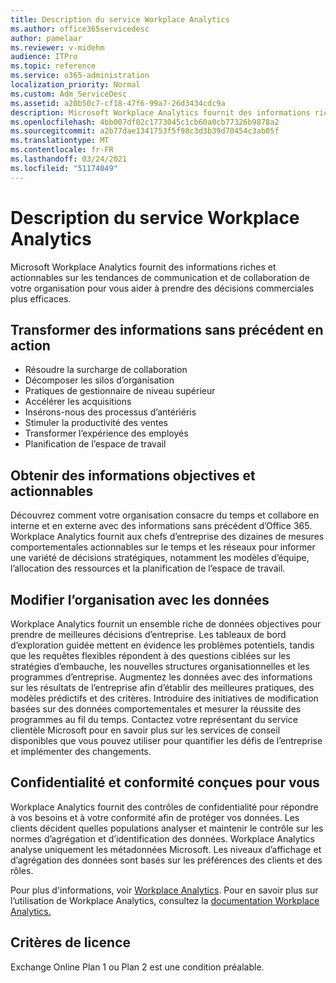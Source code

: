 ```yaml
---
title: Description du service Workplace Analytics
ms.author: office365servicedesc
author: pamelaar
ms.reviewer: v-midehm
audience: ITPro
ms.topic: reference
ms.service: o365-administration
localization_priority: Normal
ms.custom: Adm_ServiceDesc
ms.assetid: a20b50c7-cf18-47f6-99a7-26d3434cdc9a
description: Microsoft Workplace Analytics fournit des informations riches et actionnables sur les tendances de communication et de collaboration de votre organisation pour vous aider à prendre des décisions commerciales plus efficaces.
ms.openlocfilehash: 4bb007df02c1773045c1cb60a0cb77326b9878a2
ms.sourcegitcommit: a2b77dae1341753f5f98c3d3b39d70454c3ab05f
ms.translationtype: MT
ms.contentlocale: fr-FR
ms.lasthandoff: 03/24/2021
ms.locfileid: "51174049"
---
```

# <a name="workplace-analytics-service-description"></a>Description du service Workplace Analytics

Microsoft Workplace Analytics fournit des informations riches et actionnables sur les tendances de communication et de collaboration de votre organisation pour vous aider à prendre des décisions commerciales plus efficaces.

## <a name="transform-unprecedented-insights-into-action"></a>Transformer des informations sans précédent en action

* Résoudre la surcharge de collaboration
* Décomposer les silos d’organisation
* Pratiques de gestionnaire de niveau supérieur
* Accélérer les acquisitions
* Insérons-nous des processus d’antériéris
* Stimuler la productivité des ventes
* Transformer l’expérience des employés
* Planification de l’espace de travail

## <a name="gain-objective-actionable-insights"></a>Obtenir des informations objectives et actionnables

Découvrez comment votre organisation consacre du temps et collabore en interne et en externe avec des informations sans précédent d’Office 365. Workplace Analytics fournit aux chefs d’entreprise des dizaines de mesures comportementales actionnables sur le temps et les réseaux pour informer une variété de décisions stratégiques, notamment les modèles d’équipe, l’allocation des ressources et la planification de l’espace de travail.

## <a name="drive-organizational-change-with-data"></a>Modifier l’organisation avec les données

Workplace Analytics fournit un ensemble riche de données objectives pour prendre de meilleures décisions d’entreprise. Les tableaux de bord d’exploration guidée mettent en évidence les problèmes potentiels, tandis que les requêtes flexibles répondent à des questions ciblées sur les stratégies d’embauche, les nouvelles structures organisationnelles et les programmes d’entreprise. Augmentez les données avec des informations sur les résultats de l’entreprise afin d’établir des meilleures pratiques, des modèles prédictifs et des critères. Introduire des initiatives de modification basées sur des données comportementales et mesurer la réussite des programmes au fil du temps. Contactez votre représentant du service clientèle Microsoft pour en savoir plus sur les services de conseil disponibles que vous pouvez utiliser pour quantifier les défis de l’entreprise et implémenter des changements.

## <a name="privacy-and-compliance-designed-for-you"></a>Confidentialité et conformité conçues pour vous

Workplace Analytics fournit des contrôles de confidentialité pour répondre à vos besoins et à votre conformité afin de protéger vos données. Les clients décident quelles populations analyser et maintenir le contrôle sur les normes d’agrégation et d’identification des données. Workplace Analytics analyse uniquement les métadonnées Microsoft. Les niveaux d’affichage et d’agrégation des données sont basés sur les préférences des clients et des rôles.

Pour plus d'informations, voir [Workplace Analytics](https://go.microsoft.com/fwlink/?linkid=852492). Pour en savoir plus sur l’utilisation de Workplace Analytics, consultez la [documentation Workplace Analytics.](/workplace-analytics/)
  
## <a name="licensing-requirements"></a>Critères de licence

Exchange Online Plan 1 ou Plan 2 est une condition préalable.